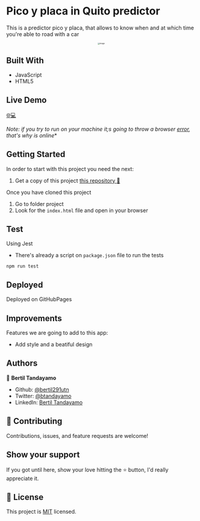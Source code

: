 
# Pico y placa in Quito predictor

This is a predictor pico y placa, that allows to know when and at which time you're able to road with a car 

<div style="text-align: center;"><img src="https://user-images.githubusercontent.com/24902525/102561418-a7db9f80-40a2-11eb-9ba2-228846ae2b49.gif" alt="image" style="zoom: 33%;" /></div>



## Built With 

- JavaScript
- HTML5

## Live Demo

[:globe_with_meridians::computer:](https://bertil291utn.github.io/pico_placa_predictor/)

*Note: if you try to run on your machine it;s going to throw a browser [error](https://user-images.githubusercontent.com/24902525/102561701-5b449400-40a3-11eb-9bd1-9067d70e5690.png), that's why is online**
## Getting Started

In order to start with this project you need the next:

1. Get a copy of this project [this repository :blue_book:](https://github.com/bertil291utn/pico_placa_predictor.git)

Once you have cloned this project
1. Go to folder project 
2. Look for the `index.html` file and open in your browser


## Test
Using Jest 
- There's already a script on `package.json` file to run the tests
```
npm run test
```
## Deployed 

Deployed on GitHubPages  

## Improvements

Features we are going to add to this app:
- Add style and a beatiful design 

## Authors

👤 **Bertil Tandayamo**

- Github: [@bertil291utn](https://github.com/bertil291utn)
- Twitter: [@btandayamo](https://twitter.com/batandayamo)
- LinkedIn: [Bertil Tandayamo](http://bit.ly/bertil_linkedin)

## 🤝 Contributing

Contributions, issues, and feature requests are welcome!

## Show your support

If you got until here, show your love hitting the ⭐️ button, I'd really appreciate it.

## 📝 License

This project is [MIT](LICENSE) licensed.
